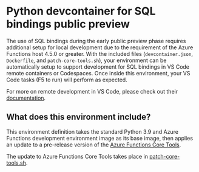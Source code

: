 # Python devcontainer for SQL bindings public preview

The use of SQL bindings during the early public preview phase requires additional setup for local development due to the requirement of the Azure Functions host 4.5.0 or greater.  With the included files (`devcontainer.json`, `Dockerfile`, and `patch-core-tools.sh`), your environment can be automatically setup to support development for SQL bindings in VS Code remote containers or Codespaces.  Once inside this environment, your VS Code tasks (F5 to run) will perform as expected.

For more on remote development in VS Code, please check out their [documentation](https://code.visualstudio.com/docs/remote/containers).


## What does this environment include?

This environment definition takes the standard Python 3.9 and Azure Functions development environment image as its base image, then applies an update to a pre-release version of the [Azure Functions Core Tools](https://github.com/azure/azure-functions-core-tools).

The update to Azure Functions Core Tools takes place in [patch-core-tools.sh](patch-core-tools.sh).